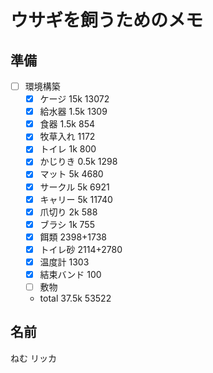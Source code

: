 # ウサギを飼うためのメモ
## 準備
- [ ] 環境構築
  - [x] ケージ 15k 13072
  - [x] 給水器 1.5k 1309
  - [x] 食器 1.5k 854
  - [x] 牧草入れ 1172
  - [x] トイレ 1k 800
  - [x] かじりき 0.5k 1298 
  - [x] マット 5k 4680
  - [x] サークル 5k 6921
  - [x] キャリー 5k 11740
  - [x] 爪切り 2k 588
  - [x] ブラシ 1k 755
  - [x] 餌類 2398+1738
  - [x] トイレ砂 2114+2780
  - [x] 温度計 1303
  - [x] 結束バンド 100
  - [ ] 敷物
  - total 37.5k 53522

## 名前
ねむ
リッカ
